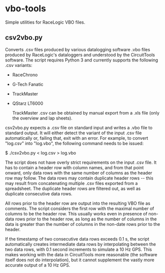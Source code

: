 vbo-tools
=========

Simple utilities for RaceLogic VBO files.


csv2vbo.py
----------

Converts .csv files produced by various datalogging software
.vbo files produced by RaceLogic's dataloggers and understood
by the CircuitTools software. The script requires Python 3 and
currently supports the following .csv variants:

  - RaceChrono
  - G-Tech Fanatic
  - TrackMaster
  - QStarz LT6000

    TrackMaster .csv can be obtained by manual export
    from a .xls file (only the overview and lap sheets).

csv2vbo.py expects a .csv file on standard input and writes
a .vbo file to standard output. It will either detect the variant
of the input .csv file automatically or, failing that, exit with
an error. For example, to convert "log.csv" into "log.vbo", the 
following command needs to be issued:

$ ./csv2vbo.py < log.csv > log.vbo


The script does not have overly strict requirements on the input .csv
file. It has to contain a header row with column names, and from that
point onward, only data rows with the same number of columns as the
header row may follow. The data rows may contain duplicate header
rows -- this may result from concatenating multiple .csv files exported
from a spreadsheet. The duplicate header rows are filtered out, as well
as duplicate consecutive data rows.

All rows prior to the header row are output into the resulting VBO file
as comments. The script considers the first row with the maximal number of
columns to be the header row. This usually works even in presence of
non-data rows prior to the header row, as long as the number of columns
in the data is greater than the number of columns in the non-date rows
prior to the header.

If the timestamp of two consecutive data rows exceeds 0.1 s, the script
automatically creates intermediate data rows by interpolating between 
the two data rows, with 0.1 second increments to simulate a 10 Hz GPS.
This makes working with the data in CircuitTools more reasonable (the
software itself does not do interpolation), but it cannot supplement
the vastly more accurate output of a 10 Hz GPS.
